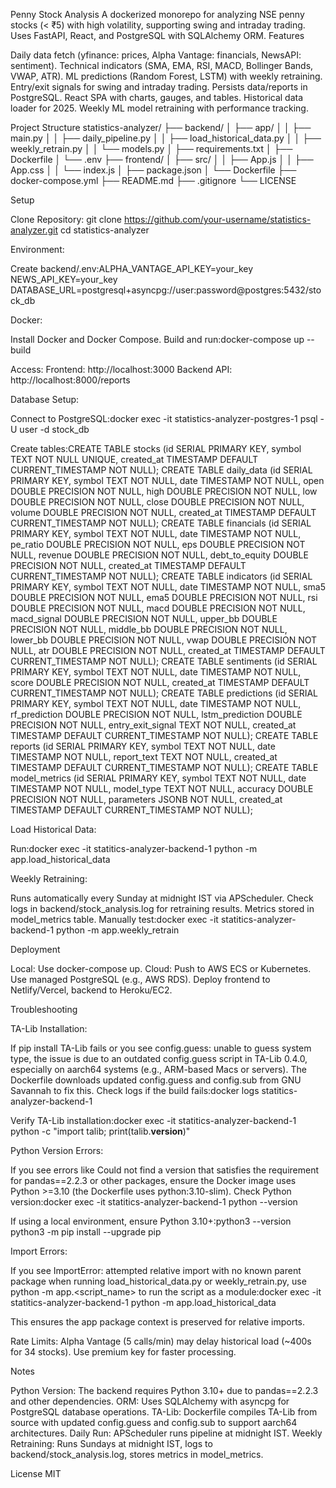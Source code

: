 Penny Stock Analysis
A dockerized monorepo for analyzing NSE penny stocks (< ₹5) with high volatility, supporting swing and intraday trading. Uses FastAPI, React, and PostgreSQL with SQLAlchemy ORM.
Features

Daily data fetch (yfinance: prices, Alpha Vantage: financials, NewsAPI: sentiment).
Technical indicators (SMA, EMA, RSI, MACD, Bollinger Bands, VWAP, ATR).
ML predictions (Random Forest, LSTM) with weekly retraining.
Entry/exit signals for swing and intraday trading.
Persists data/reports in PostgreSQL.
React SPA with charts, gauges, and tables.
Historical data loader for 2025.
Weekly ML model retraining with performance tracking.

Project Structure
statistics-analyzer/
├── backend/
│   ├── app/
│   │   ├── main.py
│   │   ├── daily_pipeline.py
│   │   ├── load_historical_data.py
│   │   ├── weekly_retrain.py
│   │   └── models.py
│   ├── requirements.txt
│   ├── Dockerfile
│   └── .env
├── frontend/
│   ├── src/
│   │   ├── App.js
│   │   ├── App.css
│   │   └── index.js
│   ├── package.json
│   └── Dockerfile
├── docker-compose.yml
├── README.md
├── .gitignore
└── LICENSE

Setup

Clone Repository:
git clone https://github.com/your-username/statistics-analyzer.git
cd statistics-analyzer


Environment:

Create backend/.env:ALPHA_VANTAGE_API_KEY=your_key
NEWS_API_KEY=your_key
DATABASE_URL=postgresql+asyncpg://user:password@postgres:5432/stock_db




Docker:

Install Docker and Docker Compose.
Build and run:docker-compose up --build


Access:
Frontend: http://localhost:3000
Backend API: http://localhost:8000/reports




Database Setup:

Connect to PostgreSQL:docker exec -it statistics-analyzer-postgres-1 psql -U user -d stock_db


Create tables:CREATE TABLE stocks (id SERIAL PRIMARY KEY, symbol TEXT NOT NULL UNIQUE, created_at TIMESTAMP DEFAULT CURRENT_TIMESTAMP NOT NULL);
CREATE TABLE daily_data (id SERIAL PRIMARY KEY, symbol TEXT NOT NULL, date TIMESTAMP NOT NULL, open DOUBLE PRECISION NOT NULL, high DOUBLE PRECISION NOT NULL, low DOUBLE PRECISION NOT NULL, close DOUBLE PRECISION NOT NULL, volume DOUBLE PRECISION NOT NULL, created_at TIMESTAMP DEFAULT CURRENT_TIMESTAMP NOT NULL);
CREATE TABLE financials (id SERIAL PRIMARY KEY, symbol TEXT NOT NULL, date TIMESTAMP NOT NULL, pe_ratio DOUBLE PRECISION NOT NULL, eps DOUBLE PRECISION NOT NULL, revenue DOUBLE PRECISION NOT NULL, debt_to_equity DOUBLE PRECISION NOT NULL, created_at TIMESTAMP DEFAULT CURRENT_TIMESTAMP NOT NULL);
CREATE TABLE indicators (id SERIAL PRIMARY KEY, symbol TEXT NOT NULL, date TIMESTAMP NOT NULL, sma5 DOUBLE PRECISION NOT NULL, ema5 DOUBLE PRECISION NOT NULL, rsi DOUBLE PRECISION NOT NULL, macd DOUBLE PRECISION NOT NULL, macd_signal DOUBLE PRECISION NOT NULL, upper_bb DOUBLE PRECISION NOT NULL, middle_bb DOUBLE PRECISION NOT NULL, lower_bb DOUBLE PRECISION NOT NULL, vwap DOUBLE PRECISION NOT NULL, atr DOUBLE PRECISION NOT NULL, created_at TIMESTAMP DEFAULT CURRENT_TIMESTAMP NOT NULL);
CREATE TABLE sentiments (id SERIAL PRIMARY KEY, symbol TEXT NOT NULL, date TIMESTAMP NOT NULL, score DOUBLE PRECISION NOT NULL, created_at TIMESTAMP DEFAULT CURRENT_TIMESTAMP NOT NULL);
CREATE TABLE predictions (id SERIAL PRIMARY KEY, symbol TEXT NOT NULL, date TIMESTAMP NOT NULL, rf_prediction DOUBLE PRECISION NOT NULL, lstm_prediction DOUBLE PRECISION NOT NULL, entry_exit_signal TEXT NOT NULL, created_at TIMESTAMP DEFAULT CURRENT_TIMESTAMP NOT NULL);
CREATE TABLE reports (id SERIAL PRIMARY KEY, symbol TEXT NOT NULL, date TIMESTAMP NOT NULL, report_text TEXT NOT NULL, created_at TIMESTAMP DEFAULT CURRENT_TIMESTAMP NOT NULL);
CREATE TABLE model_metrics (id SERIAL PRIMARY KEY, symbol TEXT NOT NULL, date TIMESTAMP NOT NULL, model_type TEXT NOT NULL, accuracy DOUBLE PRECISION NOT NULL, parameters JSONB NOT NULL, created_at TIMESTAMP DEFAULT CURRENT_TIMESTAMP NOT NULL);




Load Historical Data:

Run:docker exec -it statitics-analyzer-backend-1 python -m app.load_historical_data




Weekly Retraining:

Runs automatically every Sunday at midnight IST via APScheduler.
Check logs in backend/stock_analysis.log for retraining results.
Metrics stored in model_metrics table.
Manually test:docker exec -it statitics-analyzer-backend-1 python -m app.weekly_retrain





Deployment

Local: Use docker-compose up.
Cloud:
Push to AWS ECS or Kubernetes.
Use managed PostgreSQL (e.g., AWS RDS).
Deploy frontend to Netlify/Vercel, backend to Heroku/EC2.



Troubleshooting

TA-Lib Installation:

If pip install TA-Lib fails or you see config.guess: unable to guess system type, the issue is due to an outdated config.guess script in TA-Lib 0.4.0, especially on aarch64 systems (e.g., ARM-based Macs or servers).
The Dockerfile downloads updated config.guess and config.sub from GNU Savannah to fix this.
Check logs if the build fails:docker logs statitics-analyzer-backend-1


Verify TA-Lib installation:docker exec -it statitics-analyzer-backend-1 python -c "import talib; print(talib.__version__)"




Python Version Errors:

If you see errors like Could not find a version that satisfies the requirement for pandas==2.2.3 or other packages, ensure the Docker image uses Python >=3.10 (the Dockerfile uses python:3.10-slim).
Check Python version:docker exec -it statitics-analyzer-backend-1 python --version


If using a local environment, ensure Python 3.10+:python3 --version
python3 -m pip install --upgrade pip




Import Errors:

If you see ImportError: attempted relative import with no known parent package when running load_historical_data.py or weekly_retrain.py, use python -m app.<script_name> to run the script as a module:docker exec -it statitics-analyzer-backend-1 python -m app.load_historical_data


This ensures the app package context is preserved for relative imports.


Rate Limits: Alpha Vantage (5 calls/min) may delay historical load (~400s for 34 stocks). Use premium key for faster processing.


Notes

Python Version: The backend requires Python 3.10+ due to pandas==2.2.3 and other dependencies.
ORM: Uses SQLAlchemy with asyncpg for PostgreSQL database operations.
TA-Lib: Dockerfile compiles TA-Lib from source with updated config.guess and config.sub to support aarch64 architectures.
Daily Run: APScheduler runs pipeline at midnight IST.
Weekly Retraining: Runs Sundays at midnight IST, logs to backend/stock_analysis.log, stores metrics in model_metrics.

License
MIT